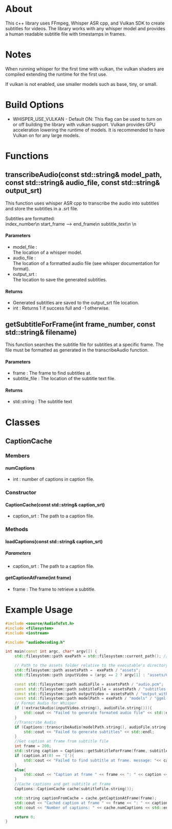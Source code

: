 
# About
This c++ library uses FFmpeg, Whisper ASR cpp, and Vulkan SDK to create subtitles for videos. The library works with any whisper model and provides a human readable subtitle file with timestamps in frames. 

# Notes
When running whisper for the first time with vulkan, the vulkan shaders are compiled extending the runtime for the first use. 

If vulkan is not enabled, use smaller models such as base, tiny, or small.

# Build Options
- WHISPER_USE_VULKAN - Default ON: This flag can be used to turn on or off building the library with vulkan support. Vulkan provides GPU acceleration lowering the runtime of models. It is recommended to have Vulkan on for any large models.  


# Functions
## transcribeAudio(const std::string& model_path, const std::string& audio_file, const std::string& output_srt)

This function uses whisper ASR cpp to transcribe the audio into subtitles and store the subtitles in a .srt file. 

Subtitles are formatted:  
index_number\n
start_frame --> end_frame\n 
subtitle_text\n
\n  


#### Parameters
- model_file :   
    The location of a whisper model. 
- audio_file :  
    The location of a formatted audio file (see whisper documentation for format).
- output_srt :  
    The location to save the generated subtitles. 
#### Returns
- Generated subtitles are saved to the output_srt file location. 
- int : Returns 1 if success full and -1 otherwise. 


## getSubtitleForFrame(int frame_number, const std::string& filename)

This function searches the subtitle file for subtitles at a specific frame. The file must be formatted as generated in the transcribeAudio function. 
#### Parameters
 - frame : 
    The frame to find subtitles at.
 - subtitle_file : 
    The location of the subtitle text file.

#### Returns
 - std::string : The subtitle text


# Classes
## CaptionCache
### Members
#### numCaptions
- int : number of captions in caption file.
### Constructor
#### CaptionCache(const std::string& caption_srt)
- caption_srt : The path to a caption file.

### Methods
#### loadCaptions(const std::string& caption_srt)
##### Parameters
- caption_srt : The path to a caption file.
#### getCaptionAtFrame(int frame)
- frame : The frame to retrieve a subtitle.


# Example Usage
```cpp
#include <source/AudioToTxt.h>
#include <filesystem>
#include <iostream>

#include "audioDecoding.h"

int main(const int argc, char* argv[]) {
    std::filesystem::path exePath = std::filesystem::current_path(); // Gets the current working directory (where executable runs)

    // Path to the assets folder relative to the executable's directory
    std::filesystem::path assetsPath =  exePath / "assets";
    std::filesystem::path inputVideo = (argc == 2 ? argv[1] : "assets/CS_test.mp4");

    const std::filesystem::path audioFile = assetsPath / "audio.pcm";
    const std::filesystem::path subtitleFile = assetsPath / "subtitles.srt";
    const std::filesystem::path outputVideo = assetsPath / "output_with_subtitles_turbo.mp4";
    const std::filesystem::path modelPath = exePath / "models" / "ggml-large-v3-turbo-q5_0.bin"; //"ggml-base.bin"
    // Format Audio for Whisper
    if (!extractAudio(inputVideo.string(), audioFile.string())){
        std::cout << "Failed to generate formated audio file" << std::endl;
    }
    //Transcribe Audio
    if (Captions::transcribeAudio(modelPath.string(), audioFile.string(), subtitleFile.string()) != 0){
        std::cout << "Failed to generate subtitles" << std::endl;
    }
    //Get caption at frame from subtitle file
    int frame = 200; 
    std::string caption = Captions::getSubtitleForFrame(frame, subtitleFile.string());
    if (caption.at(0) == '['){
        std::cout << "Failed to find subtitle at frame. message: "<< caption << std::endl;
    }
    else{
        std::cout << "Caption at frame " << frame << ": " << caption << std::endl;
    }
    //Cache captions and get subtitle at frame
    Captions::CaptionCache cache(subtitleFile.string());

    std::string captionFromCache = cache.getCaptionAtFrame(frame);
    std::cout << "Cached caption at frame " << frame << ": " << captionFromCache << std::endl;
    std::cout << "Number of captions: " << cache.numCaptions << std::endl;

    return 0;
}
```